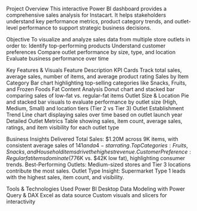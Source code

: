 Project Overview
This interactive Power BI dashboard provides a comprehensive sales analysis for Instacart. It helps stakeholders understand key performance metrics, product category trends, and outlet-level performance to support strategic business decisions.

Objective
To visualize and analyze sales data from multiple store outlets in order to:
Identify top-performing products
Understand customer preferences
Compare outlet performance by size, type, and location
Evaluate business performance over time

Key Features & Visuals
Feature	Description
KPI Cards	Track total sales, average sales, number of items, and average product rating
Sales by Item Category	Bar chart highlighting top-selling categories like Snacks, Fruits, and Frozen Foods
Fat Content Analysis	Donut chart and stacked bar comparing sales of low-fat vs. regular-fat items
Outlet Size & Location	Pie and stacked bar visuals to evaluate performance by outlet size (High, Medium, Small) and location tiers (Tier 2 vs Tier 3)
Outlet Establishment Trend	Line chart displaying sales over time based on outlet launch year
Detailed Outlet Metrics	Table showing sales, item count, average sales, ratings, and item visibility for each outlet type

Business Insights Delivered
Total Sales: $1.20M across 9K items, with consistent average sales of $141 and a 4-star rating.
Top Categories: Fruits, Snacks, and Household items drive the highest revenue.
Customer Preference: Regular fat items dominate ($776K vs. $42K low fat), highlighting consumer trends.
Best-Performing Outlets: Medium-sized stores and Tier 3 locations contribute the most sales.
Outlet Type Insight: Supermarket Type 1 leads with the highest sales, item count, and visibility.



Tools & Technologies Used
Power BI Desktop
Data Modeling with Power Query & DAX
Excel as data source
Custom visuals and slicers for interactivity
